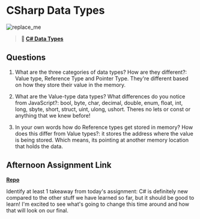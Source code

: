 # CSharp Data Types

![replace_me](https://codeworks.blob.core.windows.net/public/assets/img/illustrations/placeholder.svg)

> **📖 [C# Data Types](https://codeworksacademy.com/fs-student-guide/resources/wk10/01-CSharp-Generics)**

## Questions

1. What are the three categories of data types? How are they different?: Value type, Reference Type and Pointer Type. They're different based on how they store their value in the memory.

2. What are the Value-type data types? What differences do you notice from JavaScript?: bool, byte, char, decimal, double, enum, float, int, long, sbyte, short, struct, uint, ulong, ushort. Theres no lets or const or anything that we knew before! 

3. In your own words how do Reference types get stored in memory? How does this differ from Value types?: it stores the address where the value is being stored. Which means, its pointing at another memory location that holds the data.


## Afternoon Assignment Link

**[Repo](https://github.com/LucasPlummer/ChoreScore)**

Identify at least 1 takeaway from today's assignment: C# is definitely new compared to the other stuff we have learned so far, but it should be good to learn! I'm excited to see what's going to change this time around and how that will look on our final.
